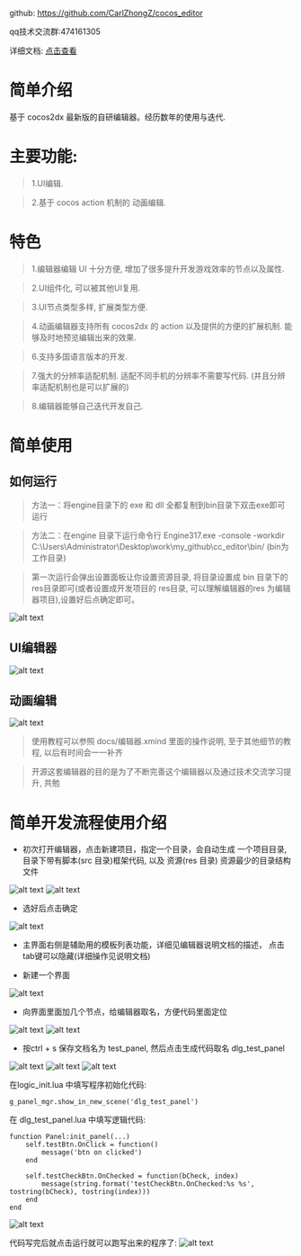 github: https://github.com/CarlZhongZ/cocos_editor

qq技术交流群:474161305

详细文档: [点击查看](https://note.youdao.com/ynoteshare1/index.html?id=e89ed0967396ff847c4d745d1846f374&type=note#/)

# 简单介绍
基于 cocos2dx 最新版的自研编辑器。经历数年的使用与迭代.

# 主要功能:
> 1.UI编辑.

> 2.基于 cocos action 机制的 动画编辑.

# 特色
> 1.编辑器编辑 UI 十分方便, 增加了很多提升开发游戏效率的节点以及属性.

> 2.UI组件化, 可以被其他UI复用.

> 3.UI节点类型多样, 扩展类型方便.

> 4.动画编辑器支持所有 cocos2dx 的 action 以及提供的方便的扩展机制. 能够及时地预览编辑出来的效果.

> 6.支持多国语言版本的开发.

> 7.强大的分辨率适配机制. 适配不同手机的分辨率不需要写代码. (并且分辨率适配机制也是可以扩展的)

> 8.编辑器能够自己迭代开发自己.


# 简单使用
## 如何运行
> 方法一：将engine目录下的 exe 和 dll 全都复制到bin目录下双击exe即可运行

> 方法二：在engine 目录下运行命令行 Engine317.exe -console -workdir C:\Users\Administrator\Desktop\work\my_github\cc_editor\bin/   (bin为工作目录)

> 第一次运行会弹出设置面板让你设置资源目录, 将目录设置成 bin 目录下的 res目录即可(或者设置成开发项目的 res目录, 可以理解编辑器的res 为编辑器项目),设置好后点确定即可。
<img src="https://raw.githubusercontent.com/CarlZhongZ/cocos_editor/master/docs/first_setting.png" alt="alt text" title="Title" />

## UI编辑器
<img src="https://raw.githubusercontent.com/CarlZhongZ/cocos_editor/master/docs/UI_editor.png" alt="alt text" title="Title" />

## 动画编辑
<img src="https://raw.githubusercontent.com/CarlZhongZ/cocos_editor/master/docs/action_ani_editor.png" alt="alt text" title="Title" />

> 使用教程可以参照 docs/编辑器.xmind 里面的操作说明, 至于其他细节的教程, 以后有时间会一一补齐

> 开源这套编辑器的目的是为了不断完善这个编辑器以及通过技术交流学习提升, 共勉

# 简单开发流程使用介绍

- 初次打开编辑器，点击新建项目，指定一个目录，会自动生成 一个项目目录, 目录下带有脚本(src 目录)框架代码, 以及 资源(res 目录) 资源最少的目录结构文件
<img src="https://raw.githubusercontent.com/CarlZhongZ/cocos_editor/master/docs/new_project/图片1.png" alt="alt text" title="Title" />

<img src="https://raw.githubusercontent.com/CarlZhongZ/cocos_editor/master/docs/new_project/图片2.png" alt="alt text" title="Title" />

- 选好后点击确定

<img src="https://raw.githubusercontent.com/CarlZhongZ/cocos_editor/master/docs/new_project/图片3.png" alt="alt text" title="Title" />

- 主界面右侧是辅助用的模板列表功能，详细见编辑器说明文档的描述， 点击 tab键可以隐藏(详细操作见说明文档)

- 新建一个界面

<img src="https://raw.githubusercontent.com/CarlZhongZ/cocos_editor/master/docs/new_project/图片4.png" alt="alt text" title="Title" />

- 向界面里面加几个节点，给编辑器取名，方便代码里面定位

<img src="https://raw.githubusercontent.com/CarlZhongZ/cocos_editor/master/docs/new_project/图片5.png" alt="alt text" title="Title" />

<img src="https://raw.githubusercontent.com/CarlZhongZ/cocos_editor/master/docs/new_project/图片6.png" alt="alt text" title="Title" />

- 按ctrl + s 保存文档名为 test_panel, 然后点击生成代码取名 dlg_test_panel

<img src="https://raw.githubusercontent.com/CarlZhongZ/cocos_editor/master/docs/new_project/图片7.png" alt="alt text" title="Title" />

<img src="https://raw.githubusercontent.com/CarlZhongZ/cocos_editor/master/docs/new_project/图片8.png" alt="alt text" title="Title" />

<img src="https://raw.githubusercontent.com/CarlZhongZ/cocos_editor/master/docs/new_project/图片9.png" alt="alt text" title="Title" />

在logic_init.lua 中填写程序初始化代码:
```
g_panel_mgr.show_in_new_scene('dlg_test_panel')
```
在 dlg_test_panel.lua 中填写逻辑代码:
```
function Panel:init_panel(...)
    self.testBtn.OnClick = function()
        message('btn on clicked')
    end

    self.testCheckBtn.OnChecked = function(bCheck, index)
        message(string.format('testCheckBtn.OnChecked:%s %s', tostring(bCheck), tostring(index)))
    end
end

```
<img src="https://raw.githubusercontent.com/CarlZhongZ/cocos_editor/master/docs/new_project/图片10.png" alt="alt text" title="Title" />

代码写完后就点击运行就可以跑写出来的程序了:
<img src="https://raw.githubusercontent.com/CarlZhongZ/cocos_editor/master/docs/new_project/图片11.png" alt="alt text" title="Title" />
